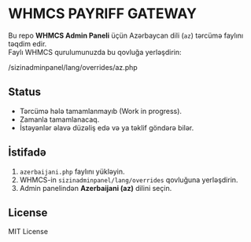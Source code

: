 # WHMCS PAYRIFF GATEWAY

Bu repo **WHMCS Admin Paneli** üçün Azərbaycan dili (`az`) tərcümə faylını təqdim edir.  
Faylı WHMCS qurulumunuzda bu qovluğa yerləşdirin:

/sizinadminpanel/lang/overrides/az.php


## Status
- Tərcümə hələ tamamlanmayıb (Work in progress).
- Zamanla tamamlanacaq.
- İstəyənlər əlavə düzəliş edə və ya təklif göndərə bilər.

## İstifadə
1. `azerbaijani.php` faylını yükləyin.
2. WHMCS-in `sizinadminpanel/lang/overrides` qovluğuna yerləşdirin.
3. Admin panelindən **Azerbaijani (az)** dilini seçin.

## License
MIT License
